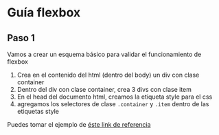 # Guía flexbox

## Paso 1

Vamos a crear un esquema básico para validar el funcionamiento de flexbox

1. Crea en el contenido del html (dentro del body) un div con clase container
2. Dentro del div con clase container, crea 3 divs con clase item
3. En el head del documento html, creamos la etiqueta style para el css
4. agregamos los selectores de clase <code>.container</code> y <code>.item</code> dentro de las etiquetas style

Puedes tomar el ejemplo de 
[éste link de referencia](index.html)